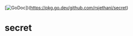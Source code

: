 [![GoDoc](https://pkg.go.dev/github.com/rsjethani/secret?status.svg)])(https://pkg.go.dev/github.com/rsjethani/secret)
# secret
